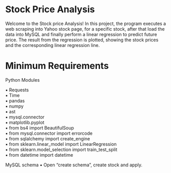 # Stock Price Analysis

Welcome to the Stock price Analysis! In this project, the program executes a web scraping into Yahoo stock page, for a specific stock, after that load the data into MySQL and finally perform a linear regression to predict future price. The result from the regression is plotted, showing the stock prices and the corresponding linear regression line.  

# Minimum Requirements

Python Modules

▪ Requests                                                                                                                               
▪ Time                                                                                                                                   
▪ pandas                                                                                                                                 
▪ numpy                                                                                                                                 
▪ ast                                                                                                                                   
▪ mysql.connector                                                                                                                       
▪ matplotlib.pyplot                                                                                                                     
▪ from bs4 import BeautifulSoup                                                                                                         
▪ from mysql.connector import errorcode                                                                                                 
▪ from sqlalchemy import create_engine                                                                                                   
▪ from sklearn.linear_model import LinearRegression                                                                                     
▪ from sklearn.model_selection import train_test_split                                                                                   
▪ from datetime import datetime                                                                                                        

MySQL schema
▪ Open “create schema”, create stock and apply.

